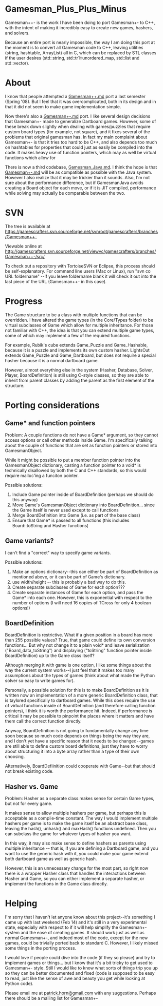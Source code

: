 Gamesman\_Plus\_Plus\_Minus
===========================

Gamesman++- is the work I have been doing to port Gamesman+- to C++, with the intent of making it incredibly easy to create new games, hashers, and solvers.

Because an entire port is nearly impossible, the way I am doing this port at the moment is to convert all Gamesman code to C++, leaving utilities (string, hashtable, ArrayList) all in C, which can be replaced by STL classes if the user desires (std::string, std::tr1::unordered\_map, std::list and std::vector).

About
=====

I know that people attempted a [Gamesman++.md](Gamesman_Plus_Plus "wikilink") port a last semester (Spring '08). But I feel that it was overcomplicated, both in its design and in that it did not seem to make game implementation simple.

Now there's also a [Gamesman+-.md](Gamesman_Plus_Minus "wikilink") port. I like several design decisions that Gamesman+- made to generalize Dartboard games. However, some of these break down slightly when dealing with games/puzzles that require custom board types (for example, not square), and it fixes several of the problems that original gamesman has. In fact my main complaint about Gamesman+- is that it tries too hard to be C++, and also depends too much on hashtables for properties that could just as easily be compiled into the code. It makes heavy use of function pointers, which may as well be virtual functions which allow for

There is now a third codebase, [Gamesman\_Java.md](Gamesman_Java.md "wikilink"). I think the hope is that [Gamesman+-.md](Gamesman+-.md "wikilink") will be as compatible as possible with the Java system. However I also realize that it may be trickier than it sounds. Also, I'm not sure about the performance difference, but if GamesmanJava avoids creating a Board object for each move, or if it is JIT compiled, performance while solving may actually be comparable between the two.

SVN
===

The tree is available at <https://gamescrafters.svn.sourceforge.net/svnroot/gamescrafters/branches/Gamesman++->

Viewable online at <http://gamescrafters.svn.sourceforge.net/viewvc/gamescrafters/branches/Gamesman++-/src/>

To check out a repository with TortoiseSVN or Eclipse, this process should be self-explanatory. For command line users (Mac or Linux), run "svn co URL foldername" --if you leave foldername blank it will check it out into the last piece of the URL (Gamesman++- in this case).

Progress
========

The Game structure to be a class with multiple functions that can be overridden. I have altered the game types (in the Core/Types folder) to be virtual subclasses of Game which allow for multiple inheritance. For those not familiar with C++, the idea is that you can extend multiple game types, some of which may implement a few of the required functions.

For example, Rubik's cube extends Game\_Puzzle and Game\_Hashable, because it is a puzzle and implements its own custom hasher. LightsOut extends Game\_Puzzle and Game\_Dartboard, but does not require a special hasher because it is a normal dartboard game.

However, almost everything else in the system (Hasher, Database, Solver, Player, BoardDefinition) is still using C-style classes, so they are able to inherit from parent classes by adding the parent as the first element of the structure.

Porting considerations
======================

Game\* and function pointers
----------------------------

Problem: A couple functions do not have a Game\* argument, so they cannot access options or call other methods inside Game. I'm specifically talking about the couple of functions that are set as function pointers or stored into GamesmanObject.

While it might be possible to put a member function pointer into the GamesmanObject dictionary, casting a function pointer to a void\* is technically disallowed by both the C and C++ standards, so this would require malloc'ing a funciton pointer.

Possible solutions:

1.  Include Game pointer inside of BoardDefinition (perhaps we should do this anyway)
2.  Move Game's GamesmanObject dictionary into BoardDefinition... since the Game itself is never used except to call functions
3.  Merge BoardDefinition into Game (i.e. as part of the base class)
4.  Ensure that Game\* is passed to all functions (this includes Board::toString and Hasher functions)

Game variants?
--------------

I can't find a "correct" way to specify game variants.

Possible solutions:

1.  Make an options dictionary--this can either be part of BoardDefinition as mentioned above, or it can be part of Game's dictionary.
2.  use width/height -- this is probably a bad way to do this.
3.  Create separate subclasses of Game for each option???
4.  Create separate instances of Game for each option, and pass the Game\* into each one. However, this is exponential with respect to the number of options (I will need 16 copies of TCross for only 4 boolean options!)

BoardDefinition
---------------

BoardDefinition is restrictive. What if a given position in a board has more than 255 possible values? True, that game could define its own conversion functions... But why not change it to a plain void\* and leave serialization ("Board\_data\_toString") and displaying ("toString" function pointer inside BoardDefinition) up to the Game class itself?

Although merging it with game is one option, I like some things about the way the current system works--I just feel that it makes too many assumptions about the types of games (think about what made the Python solver so easy to write games for).

Personally, a possible solution for this is to make BoardDefinition as it is written now an implementation of a more generic BoardDefinition class, that is taylored specifically to dartboard games. While this does require the use of virtual functions inside of BoardDefinition (and therefore calling function pointers), I think it is worth the performance hit. Indeed, if performance is critical it may be possible to pinpoint the places where it matters and have them call the correct function directly.

Anyway, BoardDefinition is not going to fundamentally change any time soon because so much code depends on things being the way they are, and I don't yet have a specific reason that it needs to be changed--games are still able to define custom board definitions, just they have to worry about structuring it into a byte array rather than a type of their own choosing.

Alternatively, BoardDefiinition could cooperate with Game--but that should not break existing code.

Hasher vs. Game
---------------

Problem: Hasher as a separate class makes sense for certain Game types, but not for every game.

It makes sense to allow multiple hashers per game, but perhaps this is acceptable as a compile-time constant. The way I would implement multiple hashers per game is to make the game itself be an abstract base class, leaving the hash(), unhash() and maxHash() functions undefined. Then you can subclass the game for whatever types of hasher you want.

In this way, it may also make sense to define hashers as parents using multiple inheritance -- that is, if you are defining a Dartboard game, and you want to use the generic hash with it, you could make your game extend both dartboard game as well as generic hash.

However, this is an unnecessary change for the most part, so right now there is a wrapper Hasher class that handles the interactions between Hasher and Game, so you can either implement a separate hasher, or implement the functions in the Game class directly.

Helping
=======

I'm sorry that I haven't let anyone know about this project--it's something I came up with last weekend (Feb 14) and it's still in a very experimental state, especially with respect to if it will help simplify the Gamesman+- system and the ease of creating games. It should work just as well as normal Gamesman+-, and indeed most of the code, except for the new games, could be trivially ported back to standard C. However, I likely missed some things in the porting process.

I would love if people could dive into the code (if they so please) and try to implement games or things... but I know that it's a bit tricky to get used to Gamesman+- style. Still I would like to know what sorts of things trip you up so they can be better documented and fixed (code is supposed to be easy to read, just like the sense of awe and beauty you get while looking at Python code).

Please email me at patrick.horn@gmail.com with any suggestions. Perhaps there should be a mailing list for Gamesman+-
